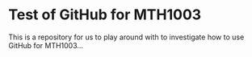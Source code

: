 # Test of GitHub for MTH1003
This is a repository for us to play around with to investigate how to use GitHub for MTH1003...
